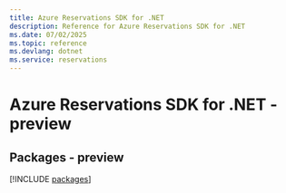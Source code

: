 ```yaml
---
title: Azure Reservations SDK for .NET
description: Reference for Azure Reservations SDK for .NET
ms.date: 07/02/2025
ms.topic: reference
ms.devlang: dotnet
ms.service: reservations
---
```

# Azure Reservations SDK for .NET - preview
## Packages - preview
[!INCLUDE [packages](reservations-index.md)]